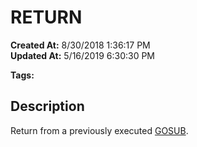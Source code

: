 # RETURN

**Created At:** 8/30/2018 1:36:17 PM  
**Updated At:** 5/16/2019 6:30:30 PM  

**Tags:**
<badge text='program profiling' vertical='middle' />

## Description

Return from a previously executed [GOSUB](https://www.jbase.com/r99/knowledgebase/manuals/3.0/30manpages/man/jke2_JKEYAUTO.GOSUB.htm).
